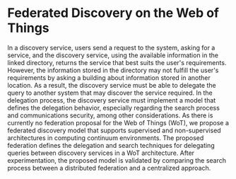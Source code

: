 # Federated Discovery on the Web of Things
In a discovery service, users send a request to the system, asking for a service, and the discovery service, using the available information in the linked directory, returns the service that best suits the user's requirements. However, the information stored in the directory may not fulfill the user's requirements by asking a building about information stored in another location. As a result, the discovery service must be able to delegate the query to another system that may discover the service required. In the delegation process, the discovery service must implement a model that defines the delegation behavior, especially regarding the search process and communications security, among other considerations. As there is currently no federation proposal for the Web of Things (WoT), we propose a federated discovery model that supports supervised and non-supervised architectures in computing continuum environments. The proposed federation defines the delegation and search techniques for delegating queries between discovery services in a WoT architecture. After experimentation, the proposed model is validated by comparing the search process between a distributed federation and a centralized approach.
